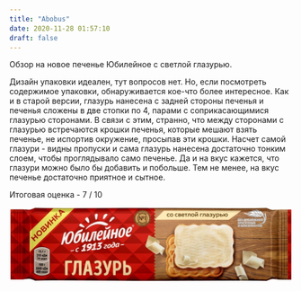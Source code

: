 ```yaml
---
title: "Abobus"
date: 2020-11-28 01:57:10
draft: false
---
```


Обзор на новое печенье Юбилейное с светлой глазурью.

Дизайн упаковки идеален, тут вопросов нет. Но, если посмотреть содержимое упаковки, обнаруживается кое-что более интересное. Как и в старой версии, глазурь нанесена с задней стороны печенья и печенья сложены в две стопки по 4, парами с соприкасающимися глазурью сторонами. В связи с этим, странно, что между сторонами с глазурью встречаются крошки печенья, которые мешают взять печенье, не испортив окружение, просыпав эти крошки. Насчет самой глазури - видны пропуски и сама глазурь нанесена достаточно тонким слоем, чтобы проглядывало само печенье. Да и на вкус кажется, что глазури можно было бы добавить и побольше. Тем не менее, на вкус печенье достаточно приятное и сытное.

Итоговая оценка - 7 / 10

![](/img/vk/NW4UpAcUEPE.jpg)
